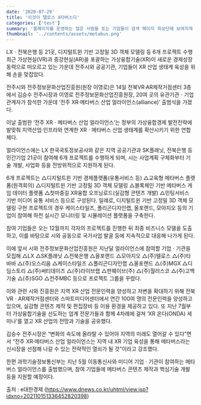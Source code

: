 ```yaml
---
date: '2020-07-29'
title: '이것이 텔로스 X타버스다'
categories: ['test']
summary: '홈페이지를 운영하는 많은 사람들 또는 기업들이 검색 페이지 최상단에 보여지게 하기 위해 어떤 최적화 작업을 하는지 알아보자.'
thumbnail: '../contents/assets/metabus.png'
---
```


LXㆍ전북은행 등 21곳, 디지털트윈 기반 고정밀 3D 객체 모델링 등 6개 프로젝트 수행
최근 가상현실(VR)과 증강현실(AR)을 포괄하는 가상융합기술(XR)이 새로운 경제성장 동력으로 떠오르고 있는 가운데
전주시와 공공기관, 기업들이 XR 산업 생태계 육성을 위해 손을 맞잡았다.

>

전주시와 전주정보문화산업진흥원(원장 이영로)은 14일 전북VR·AR제작거점센터 3층에서 김승수 전주시장과 이영로 전주정보문화산업진흥원장, 20여 곳의 유관기관ㆍ기업 관계자가 참석한 가운데 ‘전주 XR·메타버스 산업 얼라이언스(alliance)’ 출범식을 가졌다.

>

이날 출범한 ‘전주 XRㆍ메타버스 산업 얼라이언스’는 정부의 가상융합경제 발전전략에 발맞춰 지역산업·인프라와 연계한 XRㆍ메타버스 산업 생태계를 확산시키기 위한 연합체다.

>

얼라이언스에는 LX 한국국토정보공사와 같은 지역 공공기관과 SK플래닛, 전북은행 등 민간기업 21곳이 참여해 6개 프로젝트를 수행하게 되며, 시는 사업계획 구체화부터 기술 개발, 사업화 등을 전방위적으로 지원하게 된다.

>

6개 프로젝트는 △디지털트윈 기반 경제플랫폼(유통서비스 등) △교육형 메타버스 플랫폼(원격회의) △디지털트윈 기반 고정밀 3D 객체 모델링 △블록체인 기반 메타버스 게임 데이터 플랫폼 △첫마중길 XR융합 오프닝로드(실감형 콘텐츠 개발) △민팅서비스 기반 미디어 유통 서비스 등으로 구성된다. 일례로, 디지털트윈 기반 고정밀 3D 객체 모델링 구현 프로젝트의 경우 케이스타일즈, 폴리곤디자인랩, 올포랜드, 모아지오 등의 기업이 참여해 하천 실시간 모니터링 및 시뮬레이션 플랫폼을 구축한다.

>

참여 기업들은 오는 12월까지 각자의 프로젝트를 진행한 뒤 최종 비즈니스 모델을 도출하고, 이를 바탕으로 시와 공동으로 국가사업 발굴 등에 지속적으로 대응해 나가게 된다.

>

이에 앞서 시와 전주정보문화산업진흥원은 지난달 얼라이언스에 참여할 기업ㆍ기관을 모집해 △LX △SK플래닛 △전북은행 △올포랜드 △모아지오 △(주)텔로스 △(주)타바바 △(주)오스리움 △케이스타일즈 △폴리곤디자인랩 △올포랜드 △(주)MGX △디딤스토리 △(주)써티데이즈 △(주)라이브랩 △펀웨이브(주) △(주)월러스코 △(주)고백기술 △(주)SGO △전주MBC 등으로 프로젝트 그룹을 꾸렸다.

>

이와 관련 시와 진흥원은 지역 XR 산업 전문인력을 양성하고 저변을 확대하기 위해 전북VRㆍAR제작거점센터와 스마트미디어센터에서 연간 100여 명의 전문인력을 양성하고 있으며, 실감형 콘텐츠 제작 및 편집장비 등 이용 환경을 제공하고 있다.
또 지난 7월부터 가상융합기술을 선도하는 업계 전문가들과 함께 4차례에 걸쳐 ‘XR 온다(ONDA) 세미나’를 열고 XR 산업의 전망과 기술을 공유했다.

>

김승수 전주시장은 “변화의 속도에 올라탈 수 있어야 지역의 미래도 열어갈 수 있다”면서 “전주 XR·메타버스 산업 얼라이언스는 지역 내 XR 기업 육성을 통해 메타버스라는 신시장을 선점해 나갈 수 있는 전략적인 열쇠가 될 것”이라고 강조했다.

>

한편 과학기술정보통신부는 지난 5월 이동통신사와 미디어 기업ㆍ기관이 참여하는 메타버스 얼라이언스를 출범했으며, 참여 기업들에 메타버스 콘텐츠 제작과 핵심기술 개발 등을 지원할 예정이다.

>

출처 : e대한경제 (https://www.dnews.co.kr/uhtml/view.jsp?idxno=202110151336452820398)
